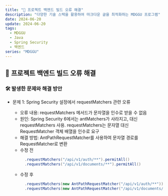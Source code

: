 ```yaml
---
title: "🚀 프로젝트 백엔드 빌드 오류 해결"
description: "다양한 기술 스택을 활용하여 마크다운 글을 최적화하는 MDGGU 프로그램"
date: 2024-06-20
update: 2024-06-20
tags:
  - MDGGU
  - Java
  - Spring Security
  - 백엔드
series: "MDGGU"
---
```


## 🚀 프로젝트 백엔드 빌드 오류 해결

### 🛠️ 발생한 문제와 해결 방안

- 문제 1: Spring Security 설정에서 requestMatchers 관련 오류

  - 오류 내용: requestMatchers 메서드가 문자열을 인수로 받을 수 없음
  - 원인: Spring Security 6에서는 antMatchers가 사라지고, 대신 requestMatchers 사용. requestMatchers는 문자열 대신 RequestMatcher 객체 배열을 인수로 요구
  - 해결 방법: AntPathRequestMatcher를 사용하여 문자열 경로를 RequestMatcher로 변환
  - 수정 전
    ```java
      .requestMatchers("/api/v1/auth/**").permitAll()
      .requestMatchers("/api/v1/documents/**").permitAll()
    ```
  - 수정 후
    ```java
      .requestMatchers(new AntPathRequestMatcher("/api/v1/auth/**")).permitAll()
      .requestMatchers(new AntPathRequestMatcher("/api/v1/documents/**")).permitAll()
    ```
